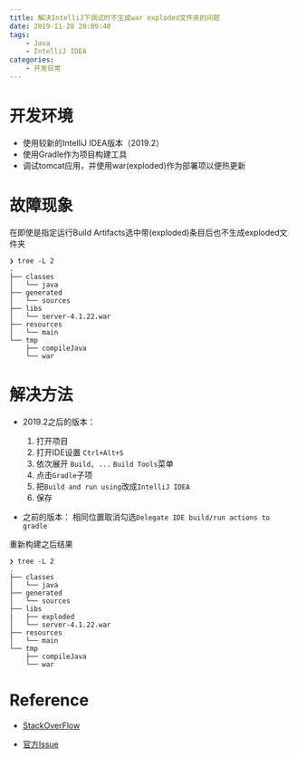 ```yaml
---
title: 解决IntelliJ下调试时不生成war exploded文件夹的问题
date: 2019-11-28 20:09:40
tags:
    - Java
    - IntelliJ IDEA
categories:
    - 开发日常
---
```


# 开发环境

+ 使用较新的IntelliJ IDEA版本（2019.2）
+ 使用Gradle作为项目构建工具
+ 调试tomcat应用，并使用war(exploded)作为部署项以便热更新

# 故障现象

在即使是指定运行Build Artifacts选中带(exploded)条目后也不生成exploded文件夹


```text
❯ tree -L 2
.
├── classes
│   └── java
├── generated
│   └── sources
├── libs
│   └── server-4.1.22.war
├── resources
│   └── main
└── tmp
    ├── compileJava
    └── war
```


# 解决方法

+ 2019.2之后的版本：
    1. 打开项目
    1. 打开IDE设置 `Ctrl+Alt+S`
    1. 依次展开 `Build, ...` `Build Tools`菜单
    1. 点击`Gradle`子项
    1. 把`Build and run using`改成`IntelliJ IDEA`
    1. 保存

+ 之前的版本：
    相同位置取消勾选`Delegate IDE build/run actions to gradle`


重新构建之后结果

```text
❯ tree -L 2
.
├── classes
│   └── java
├── generated
│   └── sources
├── libs
|   ├── exploded
│   └── server-4.1.22.war
├── resources
│   └── main
└── tmp
    ├── compileJava
    └── war
```


# Reference

+ [StackOverFlow](https://stackoverflow.com/questions/47078199/intellij-fails-deploying-exploded-war-to-tomcat)

+ [官方Issue](https://youtrack.jetbrains.com/issue/IDEA-176700)